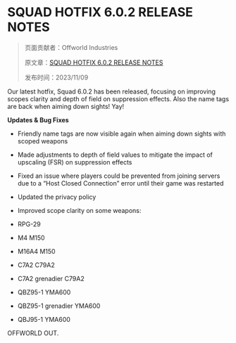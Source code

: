 # SQUAD HOTFIX 6.0.2 RELEASE NOTES

> 页面贡献者：Offworld Industries
> 
> 原文章：[SQUAD HOTFIX 6.0.2 RELEASE NOTES](https://joinsquad.com/2023/11/09/squad-hotfix-6-2-release-notes/)
>
> 发布时间：2023/11/09

Our latest hotfix, Squad 6.0.2 has been released, focusing on improving scopes clarity and depth of field on suppression effects. Also the name tags are back when aiming down sights! Yay!

**Updates & Bug Fixes**

- Friendly name tags are now visible again when aiming down sights with scoped weapons

- Made adjustments to depth of field values to mitigate the impact of upscaling (FSR) on suppression effects

- Fixed an issue where players could be prevented from joining servers due to a “Host Closed Connection” error until their game was restarted

- Updated the privacy policy

- Improved scope clarity on some weapons:

- RPG-29

- M4 M150

- M16A4 M150

- C7A2 C79A2

- C7A2 grenadier C79A2

- QBZ95-1 YMA600

- QBZ95-1 grenadier YMA600

- QBJ95-1 YMA600

OFFWORLD OUT.













